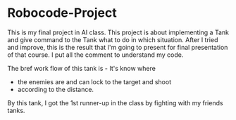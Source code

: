 # Robocode-Project

This is my final project in AI class. 
This project is about implementing a Tank and give command to the Tank what to do in which situation. 
After I tried and improve, this is the result that I'm going to present for final presentation of that course. 
I put all the comment to understand my code. 

The bref work flow of this tank is -
It's know where
 * the enemies are and can lock to the target and shoot 
 * according to the distance.  

By this tank, I got the 1st runner-up in the class by fighting with my friends tanks.

